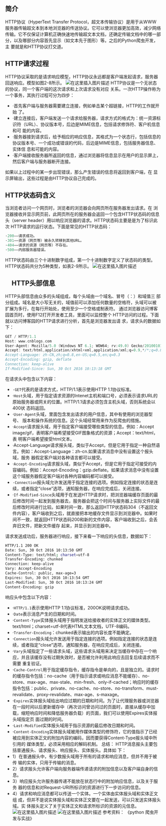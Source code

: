 ## 简介
HTTP协议（HyperText Transfer Protocol，超文本传输协议）是用于从WWW 服务器传输超文本到本地浏览器的传送协议。它可以使浏览器更加高效，减少网络 传输。它不仅保证计算机正确快速地传输超文本文档，还确定传输文档中的哪一部 分，以及哪部分内容首先显示（如文本先于图形）等。之后的Python爬虫开发，主 要就是和HTTP协议打交道。
## HTTP请求过程
HTTP协议采取的是请求响应模型，HTTP协议永远都是客户端发起请求，服务器 回送响应。模型如图2-8所示。
![在这里插入图片描述](https://img-blog.csdnimg.cn/20200926100028414.png?x-oss-process=image/watermark,type_ZmFuZ3poZW5naGVpdGk,shadow_10,text_aHR0cHM6Ly9ibG9nLmNzZG4ubmV0L3hpeGloYWhhbGVsZWhlaGU=,size_16,color_FFFFFF,t_70#pic_center)
HTTP协议是一个无状态的协议，同一个客户端的这次请求和上次请求没有对应 关系。一次HTTP操作称为一个事务，其执行过程可分为四步：

 - ·首先客户端与服务器需要建立连接，例如单击某个超链接，HTTP的工作就开始 了。
 - ·建立连接后，客户端发送一个请求给服务器，请求方式的格式为：统一资源标识符（URL）、协议版本号，后边是MIME信息，包括请求修饰符、客户机信息和可 能的内容。
 - ·服务器接到请求后，给予相应的响应信息，其格式为一个状态行，包括信息的协议版本号、一个成功或错误的代码，后边是MIME信息，包括服务器信息、实体信 息和可能的内容。
 - ·客户端接收服务器所返回的信息，通过浏览器将信息显示在用户的显示屏上， 然后客户端与服务器断开连接。

如果以上过程中的某一步出现错误，那么产生错误的信息将返回到客户端，在 显示屏输出，这些过程是由HTTP协议自己完成的。

## HTTP状态码含义
当浏览者访问一个网页时，浏览者的浏览器会向网页所在服务器发出请求。在 浏览器接收并显示网页前，此网页所在的服务器会返回一个包含HTTP状态码的信息 头（server header）用以响应浏览器的请求。HTTP状态码主要是是为了标识此次 HTTP请求的运行状态。下面是常见的HTTP状态码：

```c
·200——请求成功。
·301——资源（网页等）被永久转移到其他URL。
·404——请求的资源（网页等）不存在。
·500——内部服务器错误。
```

HTTP状态码由三个十进制数字组成，第一个十进制数字定义了状态码的类型。 HTTP状态码共分为5种类型，如表2-9所示。
![在这里插入图片描述](https://img-blog.csdnimg.cn/20200926100155342.png?x-oss-process=image/watermark,type_ZmFuZ3poZW5naGVpdGk,shadow_10,text_aHR0cHM6Ly9ibG9nLmNzZG4ubmV0L3hpeGloYWhhbGVsZWhlaGU=,size_16,color_FFFFFF,t_70#pic_center)
## 　HTTP头部信息
HTTP头部信息由众多的头域组成，每个头域由一个域名、冒号（：）和域值三 部分组成。域名是大小写无关的，域值前可以添加任何数量的空格符，头域可以被 扩展为多行，在每行开始处，使用至少一个空格或制表符。
通过浏览器访问博客园首页时，使用F12打开开发者工具，里面可以监控整个 HTTP访问的过程。下面就以访问博客园的HTTP请求进行分析，首先是浏览器发出请 求，请求头的数据如下：

```c
GET / HTTP/1.1     
Host: www.cnblogs.com
User-Agent: Mozilla/5.0 (Windows NT 6.1; WOW64; rv:49.0) Gecko/20100101 Firefox/49.0     
Accept: text/html,application/xhtml+xml,application/xml;q=0.9,*/*;q=0.8     
Accept-Language: zh-CN,zh;q=0.8,en-US;q=0.5,en;q=0.3     
Accept-Encoding: gzip, deflate     
Connection: keep-alive     
If-Modified-Since: Sun, 30 Oct 2016 10:13:18 GMT
```
在请求头中包含以下内容：

 - `·GET`代表的是请求方式，HTTP/1.1表示使用HTTP 1.1协议标准。
 - ·`Host`头域，用于指定请求资源的Intenet主机和端口号，必须表示请求URL的原始服务器或网关的位置。HTTP/1.1请求必须包含主机头域，否则系统会以400状 态码返回。
 - ·`User-Agent`头域，里面包含发出请求的用户信息，其中有使用的浏览器型号、 版本和操作系统的信息。这个头域经常用来作为反爬虫的措施。
 - ·`Accept`请求报头域，用于指定客户端接受哪些类型的信息。例如：Accept image/gif，表明客户端希望接受GIF图象格式的资源；Accept：text/html，表 明客户端希望接受html文本。
 - ·Accept-Language请求报头域，类似于Accept，但是它用于指定一种自然语 言。例如：Accept-Language：zh-cn.如果请求消息中没有设置这个报头域，服务 器假定客户端对各种语言都可以接受。
 - ·`Accept-Encoding`请求报头域，类似于Accept，但是它用于指定可接受的内容编码。例如：Accept-Encoding：gzip.deflate。如果请求消息中没有设置这个域服务器假定客户端对各种内容编码都可以接受。
 - `·Connection`报头域允许发送用于指定连接的选项。例如指定连接的状态是连续，或者指定“close”选项，通知服务器，在响应完成后，关闭连接。
 - ·`If-Modified-Since`头域用于在发送HTTP请求时，把浏览器端缓存页面的最后修改时间一起发到服务器去，服务器会把这个时间与服务器上实际文件的最后修改时间进行比较。如果时间一致，那么返回HTTP状态码304（不返回文件内容），客户端收到之后，就直接把本地缓存文件显示到浏览器中。如果时间不一致，就返回HTTP状态码200和新的文件内容，客户端收到之后，会丢弃旧文件，把新文件缓存 起来，并显示到浏览器中。


请求发送成功后，服务器进行响应，接下来看一下响应的头信息，数据如下：

```bash
HTTP/1.1 200 OK     
Date: Sun, 30 Oct 2016 10:13:50 GMT     
Content-Type: text/html; charset=utf-8     
Transfer-Encoding: chunked     
Connection: keep-alive     
Vary: Accept-Encoding     
Cache-Control: public, max-age=3     
Expires: Sun, 30 Oct 2016 10:13:54 GMT    
Last-Modified: Sun, 30 Oct 2016 10:13:24 GMT     
Content-Encoding: gzip
```
响应头中包含以下内容：

 - ·`HTTP/1.1`表示使用HTTP 1.1协议标准，200OK说明请求成功。
 - ·`Date`表示消息产生的日期和时间。
 - ·`Content-Type`实体报头域用于指明发送给接收者的实体正文的媒体类型。text/html；charset=utf-8代表HTML文本文档，UTF-8编码。
 - ·`Transfer-Encoding`：chunked表示输出的内容长度不能确定。
 - ·`Connection`报头域允许发送用于指定连接的选项。例如指定连接的状态是连续，或者指定“close”选项，通知服务器，在响应完成后，关闭连接。
 - ·`Vary`头域指定了一些请求头域，这些请求头域用来决定当缓存中存在一个响应，并且该缓存没有过期失效时，是否被允许利用此响应去回复后续请求而不需要 重复验证。
 - ·`Cache-Control`用于指定缓存指令，缓存指令是单向的，且是独立的。请求时的缓存指令包括：no-cache（用于指示请求或响应消息不能缓存）、no-store、max-age、max-stale、min-fresh、only-if-cached；响应时的缓存指令包括：public、private、no-cache、no-store、no-transform、must-revalidate、proxy-revalidate、max-age、s-maxage。
 - ·`Expires`实体报头域给出响应过期的日期和时间。为了让代理服务器或浏览器在一段时间以后更新缓存中（再次访问曾访问过的页面时，直接从缓存中加载，缩短响应时间和降低服务器负载）的页面，我们可以使用Expires实体报头域指定页 面过期的时间。
 - ·`Last-Modified`实体报头域用于指示资源的最后修改日期和时间。
 - ·`Content-Encoding`实体报头域被用作媒体类型的修饰符，它的值指示了已经被应用到实体正文的附加内容的编码，因而要获得Content-Type报头域中所引用的 媒体类型，必须采用相应的解码机制。
总结：
HTTP消息报头主要包括普通报头、请求报头、响应报头、实体报头。具体如
下：
 - 1）在普通报头中，有少数报头域用于所有的请求和响应消息，但并不用于被传 输的实体，只用于传输的消息。
 - 2）请求报头允许客户端向服务器端传递请求的附加信息以及客户端自身的信 息。
 - 3）响应报头允许服务器传递不能放在状态行中的附加响应信息，以及关于服务
   器的信息和对Request-URI所标识的资源进行下一步访问的信息。
 - 4）请求和响应消息都可以传送一个实体。一个实体由实体报头域和实体正文组
   成，但并不是说实体报头域和实体正文要在一起发送，可以只发送实体报头域。实 体报头定义了关于实体正文和请求所标识的资源的元信息。
![在这里插入图片描述](https://img-blog.csdnimg.cn/20200926102018840.png?x-oss-process=image/watermark,type_ZmFuZ3poZW5naGVpdGk,shadow_10,text_aHR0cHM6Ly9ibG9nLmNzZG4ubmV0L3hpeGloYWhhbGVsZWhlaGU=,size_16,color_FFFFFF,t_70#pic_center)
![在这里插入图片描述](https://img-blog.csdnimg.cn/20200926102034896.png?x-oss-process=image/watermark,type_ZmFuZ3poZW5naGVpdGk,shadow_10,text_aHR0cHM6Ly9ibG9nLmNzZG4ubmV0L3hpeGloYWhhbGVsZWhlaGU=,size_16,color_FFFFFF,t_70#pic_center)
参考资料：
《python 爬虫开发与实战》
